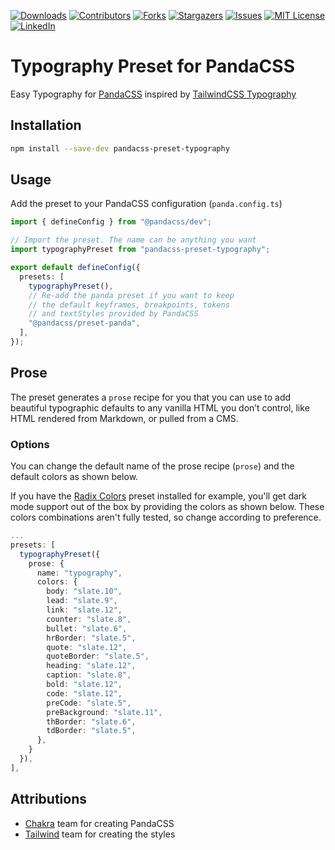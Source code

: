 [![Downloads][npm-shield]][npm-url]
[![Contributors][contributors-shield]][contributors-url]
[![Forks][forks-shield]][forks-url]
[![Stargazers][stars-shield]][stars-url]
[![Issues][issues-shield]][issues-url]
[![MIT License][license-shield]][license-url]
[![LinkedIn][linkedin-shield]][linkedin-url]

# Typography Preset for PandaCSS

Easy Typography for [PandaCSS](https://panda-css.com/) inspired by [TailwindCSS Typography](https://tailwindcss.com/docs/typography-plugin)

## Installation

```bash
npm install --save-dev pandacss-preset-typography
```

## Usage

Add the preset to your PandaCSS configuration (`panda.config.ts`)

```ts
import { defineConfig } from "@pandacss/dev";

// Import the preset. The name can be anything you want
import typographyPreset from "pandacss-preset-typography";

export default defineConfig({
  presets: [
    typographyPreset(),
    // Re-add the panda preset if you want to keep
    // the default keyframes, breakpoints, tokens
    // and textStyles provided by PandaCSS
    "@pandacss/preset-panda",
  ],
});
```

## Prose

The preset generates a `prose` recipe for you that you can use to add beautiful typographic defaults to any vanilla HTML you don’t control, like HTML rendered from Markdown, or pulled from a CMS.

### Options

You can change the default name of the prose recipe (`prose`) and the default colors as shown below.

If you have the [Radix Colors](https://www.npmjs.com/package/pandacss-preset-radix-colors) preset installed for example, you'll get dark mode support out of the box by providing the colors as shown below. These colors combinations aren't fully tested, so change according to preference.

```ts
...
presets: [
  typographyPreset({
    prose: {
      name: "typography",
      colors: {
        body: "slate.10",
        lead: "slate.9",
        link: "slate.12",
        counter: "slate.8",
        bullet: "slate.6",
        hrBorder: "slate.5",
        quote: "slate.12",
        quoteBorder: "slate.5",
        heading: "slate.12",
        caption: "slate.8",
        bold: "slate.12",
        code: "slate.12",
        preCode: "slate.5",
        preBackground: "slate.11",
        thBorder: "slate.6",
        tdBorder: "slate.5",
      },
    }
  }),
],
```

## Attributions

- [Chakra](https://github.com/chakra-ui) team for creating PandaCSS
- [Tailwind](https://github.com/tailwindlabs) team for creating the styles

[contributors-shield]: https://img.shields.io/github/contributors/milandekruijf/pandacss-preset-typography.svg?style=for-the-badge
[contributors-url]: https://github.com/milandekruijf/pandacss-preset-typography/graphs/contributors
[forks-shield]: https://img.shields.io/github/forks/milandekruijf/pandacss-preset-typography.svg?style=for-the-badge
[forks-url]: https://github.com/milandekruijf/pandacss-preset-typography/network/members
[stars-shield]: https://img.shields.io/github/stars/milandekruijf/pandacss-preset-typography.svg?style=for-the-badge
[stars-url]: https://github.com/milandekruijf/pandacss-preset-typography/stargazers
[issues-shield]: https://img.shields.io/github/issues/milandekruijf/pandacss-preset-typography.svg?style=for-the-badge
[issues-url]: https://github.com/milandekruijf/pandacss-preset-typography/issues
[license-shield]: https://img.shields.io/github/license/milandekruijf/pandacss-preset-typography.svg?style=for-the-badge
[license-url]: https://github.com/milandekruijf/pandacss-preset-typography/blob/main/LICENSE
[linkedin-shield]: https://img.shields.io/badge/-LinkedIn-black.svg?style=for-the-badge&logo=linkedin&colorB=555
[linkedin-url]: https://www.linkedin.com/in/milandekruijf
[npm-shield]: https://img.shields.io/npm/dw/pandacss-preset-typography?style=for-the-badge
[npm-url]: https://www.npmjs.com/package/pandacss-preset-typography
